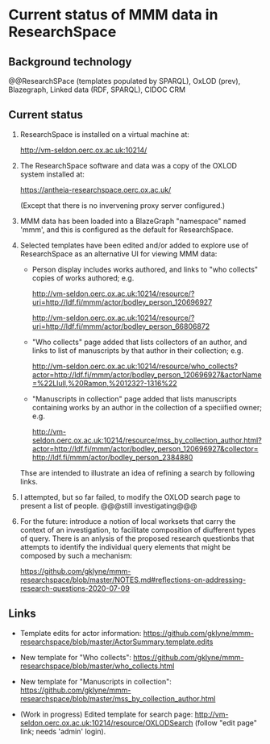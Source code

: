# Current status of MMM data in ResearchSpace

## Background technology

@@ResearchSPace (templates populated by SPARQL), OxLOD (prev), Blazegraph, Linked data (RDF, SPARQL), CIDOC CRM

## Current status

1.  ResearchSpace is installed on a virtual machine at:

    http://vm-seldon.oerc.ox.ac.uk:10214/

2.  The ResearchSpace software and data was a copy of the OXLOD system installed at:

    https://antheia-researchspace.oerc.ox.ac.uk/

    (Except that there is no invervening proxy server configured.)

3.  MMM data has been loaded into a BlazeGraph "namespace" named 'mmm', and this is configured as the default for ResearchSpace.

4.  Selected templates have been edited and/or added to explore use of ResearchSpace as an alternative UI for viewing MMM data:

    *   Person display includes works authored, and links to "who collects" copies of works authored; e.g.

        http://vm-seldon.oerc.ox.ac.uk:10214/resource/?uri=http://ldf.fi/mmm/actor/bodley_person_120696927

        http://vm-seldon.oerc.ox.ac.uk:10214/resource/?uri=http://ldf.fi/mmm/actor/bodley_person_66806872

    *   "Who collects" page added that lists collectors of an author, and links to list of manuscripts by that author in their collection; e.g.

        http://vm-seldon.oerc.ox.ac.uk:10214/resource/who_collects?actor=http://ldf.fi/mmm/actor/bodley_person_120696927&actorName=%22Llull,%20Ramon,%201232?-1316%22

    *   "Manuscripts in collection" page added that lists manuscripts containing works by an author in the collection of a speciified owner; e.g.

        http://vm-seldon.oerc.ox.ac.uk:10214/resource/mss_by_collection_author.html?actor=http://ldf.fi/mmm/actor/bodley_person_120696927&collector=http://ldf.fi/mmm/actor/bodley_person_2384880

    Thse are intended to illustrate an idea of refining a search by following links.

5.  I attempted, but so far failed, to modify the OXLOD search page to present a list of people.  @@@still investigating@@@

6.  For the future: introduce a notion of local worksets that carry the context of an investigation, to facilitate composition of diufferent types of query.  There is an anlysis of the proposed research questionbs that attempts to identify the individual query elements that might be composed by such a mechanism:

    https://github.com/gklyne/mmm-researchspace/blob/master/NOTES.md#reflections-on-addressing-research-questions-2020-07-09

## Links

* Template edits for actor information: https://github.com/gklyne/mmm-researchspace/blob/master/ActorSummary.template.edits

* New template for "Who collects": https://github.com/gklyne/mmm-researchspace/blob/master/who_collects.html

* New template for "Manuscripts in collection": https://github.com/gklyne/mmm-researchspace/blob/master/mss_by_collection_author.html

* (Work in progress) Edited template for search page: http://vm-seldon.oerc.ox.ac.uk:10214/resource/OXLODSearch (follow "edit page" link; needs 'admin' login).

